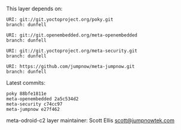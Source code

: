 This layer depends on:

    URI: git://git.yoctoproject.org/poky.git
    branch: dunfell

    URI: git://git.openembedded.org/meta-openembedded
    branch: dunfell

    URI: git://git.yoctoproject.org/meta-security.git
    branch: dunfell

    URI: https://github.com/jumpnow/meta-jumpnow.git
    branch: dunfell

Latest commits:

    poky 88bfe1811e
    meta-openembedded 2a5c534d2
    meta-security c74cc97
    meta-jumpnow e27f462

meta-odroid-c2 layer maintainer: Scott Ellis <scott@jumpnowtek.com>
